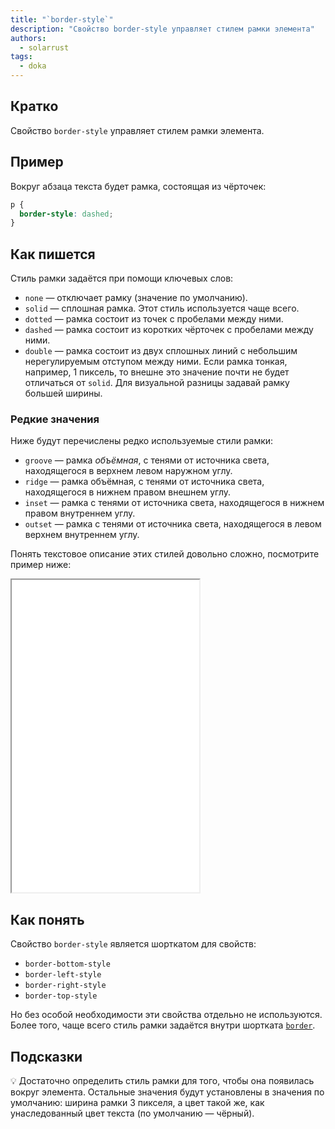 ```yaml
---
title: "`border-style`"
description: "Свойство border-style управляет стилем рамки элемента"
authors:
  - solarrust
tags:
  - doka
---
```


## Кратко

Свойство `border-style` управляет стилем рамки элемента.

## Пример

Вокруг абзаца текста будет рамка, состоящая из чёрточек:

```css
p {
  border-style: dashed;
}
```

## Как пишется

Стиль рамки задаётся при помощи ключевых слов:

- `none` — отключает рамку (значение по умолчанию).
- `solid` — сплошная рамка. Этот стиль используется чаще всего.
- `dotted` — рамка состоит из точек с пробелами между ними.
- `dashed` — рамка состоит из коротких чёрточек с пробелами между ними.
- `double` — рамка состоит из двух сплошных линий с небольшим нерегулируемым отступом между ними. Если рамка тонкая, например, 1 пиксель, то внешне это значение почти не будет отличаться от `solid`. Для визуальной разницы задавай рамку большей ширины.

### Редкие значения

Ниже будут перечислены редко используемые стили рамки:

- `groove` — рамка _объёмная_, с тенями от источника света, находящегося в верхнем левом наружном углу.
- `ridge` — рамка объёмная, с тенями от источника света, находящегося в нижнем правом внешнем углу.
- `inset` — рамка с тенями от источника света, находящегося в нижнем правом внутреннем углу.
- `outset` — рамка с тенями от источника света, находящегося в левом верхнем внутреннем углу.

Понять текстовое описание этих стилей довольно сложно, посмотрите пример ниже:

<iframe title="Все рамки" src="demos/all/" height="500"></iframe>

## Как понять

Свойство `border-style` является шорткатом для свойств:

- `border-bottom-style`
- `border-left-style`
- `border-right-style`
- `border-top-style`

Но без особой необходимости эти свойства отдельно не используются. Более того, чаще всего стиль рамки задаётся внутри шортката [`border`](/css/border).

## Подсказки

💡 Достаточно определить стиль рамки для того, чтобы она появилась вокруг элемента. Остальные значения будут установлены в значения по умолчанию: ширина рамки 3 пикселя, а цвет такой же, как унаследованный цвет текста (по умолчанию — чёрный).
